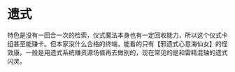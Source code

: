 # 遗式

特色是没有一回合一次的检索，仪式魔法本身也有一定回收能力，所以这个仪式卡组甚至能赚卡。但本家没什么合格的终端，能看的只有【邪遗式心意海仙女】的怪效康。一般是用遗式系统赚资源场值再去做别的，现在常见的是和雷精混轴的遗式闪灵。
